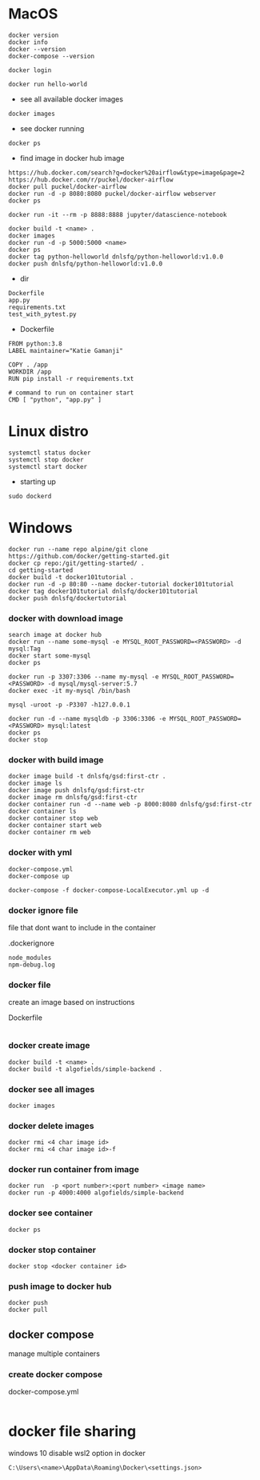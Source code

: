 # MacOS

```
docker version
docker info
docker --version
docker-compose --version
```

```
docker login
```

```
docker run hello-world
```

* see all available docker images
```
docker images
```

* see docker running
```
docker ps
```

* find image in docker hub image
```
https://hub.docker.com/search?q=docker%20airflow&type=image&page=2
https://hub.docker.com/r/puckel/docker-airflow
docker pull puckel/docker-airflow
docker run -d -p 8080:8080 puckel/docker-airflow webserver
docker ps
```

```
docker run -it --rm -p 8888:8888 jupyter/datascience-notebook
```

```
docker build -t <name> .
docker images
docker run -d -p 5000:5000 <name>
docker ps
docker tag python-helloworld dnlsfq/python-helloworld:v1.0.0
docker push dnlsfq/python-helloworld:v1.0.0
```

* dir
```
Dockerfile
app.py
requirements.txt
test_with_pytest.py
```

* Dockerfile
```
FROM python:3.8
LABEL maintainer="Katie Gamanji"

COPY . /app
WORKDIR /app
RUN pip install -r requirements.txt

# command to run on container start
CMD [ "python", "app.py" ]
```

# Linux distro

```
systemctl status docker
systemctl stop docker
systemctl start docker
```

* starting up
```
sudo dockerd
```

# Windows

```
docker run --name repo alpine/git clone https://github.com/docker/getting-started.git
docker cp repo:/git/getting-started/ .
cd getting-started
docker build -t docker101tutorial .
docker run -d -p 80:80 --name docker-tutorial docker101tutorial
docker tag docker101tutorial dnlsfq/docker101tutorial
docker push dnlsfq/dockertutorial
```

### docker with download image 
```
search image at docker hub
docker run --name some-mysql -e MYSQL_ROOT_PASSWORD=<PASSWORD> -d mysql:Tag
docker start some-mysql
docker ps
```

```
docker run -p 3307:3306 --name my-mysql -e MYSQL_ROOT_PASSWORD=<PASSWORD> -d mysql/mysql-server:5.7
docker exec -it my-mysql /bin/bash

mysql -uroot -p -P3307 -h127.0.0.1
```

```
docker run -d --name mysqldb -p 3306:3306 -e MYSQL_ROOT_PASSWORD=<PASSWORD> mysql:latest
docker ps
docker stop
```

### docker with build image
```
docker image build -t dnlsfq/gsd:first-ctr . 
docker image ls
docker image push dnlsfq/gsd:first-ctr
docker image rm dnlsfq/gsd:first-ctr
docker container run -d --name web -p 8000:8080 dnlsfq/gsd:first-ctr
docker container ls
docker container stop web
docker container start web
docker container rm web
```

### docker with yml

```
docker-compose.yml
docker-compose up
```

```
docker-compose -f docker-compose-LocalExecutor.yml up -d
```

### docker ignore file
file that dont want to include in the container

.dockerignore
```
node_modules
npm-debug.log
```

### docker file
create an image based on instructions

Dockerfile
```
```

### docker create image

```
docker build -t <name> .
docker build -t algofields/simple-backend .
```
### docker see all images

```
docker images
```

### docker delete images

```
docker rmi <4 char image id>
docker rmi <4 char image id>-f
```

### docker run container from image 

```
docker run  -p <port number>:<port number> <image name>
docker run -p 4000:4000 algofields/simple-backend
```
### docker see container

```
docker ps
```

### docker stop container

```
docker stop <docker container id>
```

### push image to docker hub

```
docker push 
docker pull
```

## docker compose
manage multiple containers

### create docker compose

docker-compose.yml
```

```

# docker file sharing
windows 10 disable wsl2 option in docker
```
C:\Users\<name>\AppData\Roaming\Docker\<settings.json>
```
